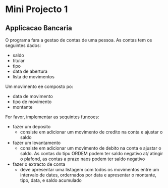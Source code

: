 # Mini Projecto 1

## Applicacao Bancaria

O programa fara a gestao de contas de uma pessoa.
As contas tem os seguintes dados:
- saldo
- titular
- tipo
- data de abertura
- lista de movimentos

Um movimento ee composto po:
- data de movimento
- tipo de movimento
- montante

For favor, implementar as sequintes funcoes:
- fazer um deposito
    - consiste em adicionar um movimento de credito na conta e ajustar o saldo
- fazer um levantamento
    - consiste em adicionar um movimento de debito na conta e ajustar o saldo. As contas do tipu ORDEM podem ter saldo negativo at/ atingir o plafond, as contas a prazo naos podem ter saldo negativo
- fazer o extracto de conta
    - deve apresentar uma listagem com todos os movimentos entre um intervalo de dates, ordernados por data e apresentar o montante, tipo, data, e saldo acumulado
